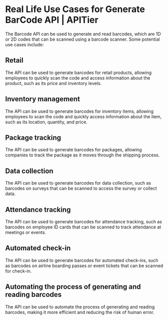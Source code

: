 # Real Life Use Cases for Generate BarCode API | APITier


The Barcode API can be used to generate and read barcodes, which are 1D or 2D codes that can be scanned using a barcode scanner. Some potential use cases include:

## Retail
The API can be used to generate barcodes for retail products, allowing employees to quickly scan the code and access information about the product, such as its price and inventory levels.

## Inventory management 
The API can be used to generate barcodes for inventory items, allowing employees to scan the code and quickly access information about the item, such as its location, quantity, and price.

## Package tracking
The API can be used to generate barcodes for packages, allowing companies to track the package as it moves through the shipping process.

## Data collection
The API can be used to generate barcodes for data collection, such as barcodes on surveys that can be scanned to access the survey or collect data.

## Attendance tracking
The API can be used to generate barcodes for attendance tracking, such as barcodes on employee ID cards that can be scanned to track attendance at meetings or events.

## Automated check-in
The API can be used to generate barcodes for automated check-ins, such as barcodes on airline boarding passes or event tickets that can be scanned for check-in.

## Automating the process of generating and reading barcodes
The API can be used to automate the process of generating and reading barcodes, making it more efficient and reducing the risk of human error.